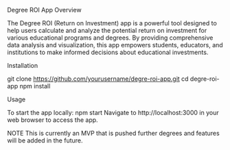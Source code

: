 Degree ROI 
App Overview

The Degree ROI (Return on Investment) app is a powerful tool designed to help users calculate and analyze the potential return on investment for various educational programs and degrees. By providing comprehensive data analysis and visualization, this app empowers students, educators, and institutions to make informed decisions about educational investments.

Installation

git clone https://github.com/yourusername/degre-roi-app.git
cd degre-roi-app
npm install

Usage

To start the app locally:
npm start
Navigate to http://localhost:3000 in your web browser to access the app.


NOTE
This is currently an MVP that is pushed further degrees and features will be added in the future.

